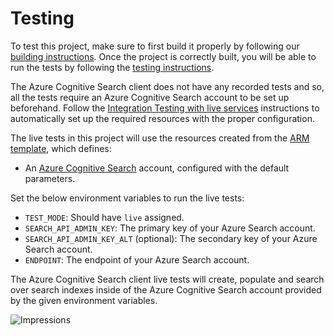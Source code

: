 # Testing

To test this project, make sure to first build it properly by following our [building instructions](https://github.com/Azure/azure-sdk-for-js/blob/master/CONTRIBUTING.md#building). Once the project is correctly built, you will be able to run the tests by following the [testing instructions](https://github.com/Azure/azure-sdk-for-js/blob/master/CONTRIBUTING.md#testing).

The Azure Cognitive Search client does not have any recorded tests and so, all the tests require an Azure Cognitive Search account to be set up beforehand. Follow the [Integration Testing with live services](https://github.com/Azure/azure-sdk-for-js/blob/master/CONTRIBUTING.md#integration-testing-with-live-services) instructions to automatically set up the required resources with the proper configuration.

The live tests in this project will use the resources created from the [ARM template](https://github.com/Azure/azure-sdk-for-js/blob/master/sdk/search/test-resources.json), which defines:

- An [Azure Cognitive Search](https://docs.microsoft.com/en-us/azure/search/search-what-is-azure-search) account, configured with the default parameters.

Set the below environment variables to run the live tests:

- `TEST_MODE`: Should have `live` assigned.
- `SEARCH_API_ADMIN_KEY`: The primary key of your Azure Search account.
- `SEARCH_API_ADMIN_KEY_ALT` (optional): The secondary key of your Azure Search account.
- `ENDPOINT`: The endpoint of your Azure Search account.

The Azure Cognitive Search client live tests will create, populate and search over search indexes inside of the Azure Cognitive Search account provided by the given environment variables.

![Impressions](https://azure-sdk-impressions.azurewebsites.net/api/impressions/azure-sdk-for-js%2Fsdk%2Fsearch%2Fsearch-documents%2Ftest%2FREADME.png)
